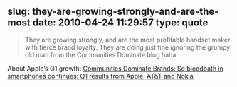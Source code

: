 slug: they-are-growing-strongly-and-are-the-most
date: 2010-04-24 11:29:57
type: quote
---

> They are growing strongly, and are the most profitable handset maker with fierce brand loyalty. They are doing just fine ignoring the grumpy old man from the Communities Dominate blog haha.

About Apple’s Q1 growth: [Communities Dominate Brands: So bloodbath in smartphones continues: Q1 results from Apple, AT&T and Nokia](http://communities-dominate.blogs.com/brands/2010/04/so-bloodbath-in-smartphones-continues-q1-results-from-apple-att-and-nokia.html)
